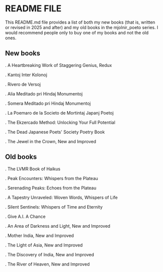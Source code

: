 README FILE
===========

This README.md file provides a list of both my new books (that is, written or revised in 2025 and after) and my old books in the mjolnir_poeto series. I would recommend people only to buy one of my books and not the old ones. 

## New books

. A Heartbreaking Work of Staggering Genius, Redux

. Kantoj Inter Kolonoj

. Rivero de Versoj

. Alia Meditado pri Hindaj Monumentoj

. Somera Meditado pri Hindaj Monumentoj

. La Poemaro de la Societo de Mortintaj Japanj Poetoj

. The Ekzercado Method: Unlocking Your Full Potential

. The Dead Japanese Poets' Society Poetry Book

. The Jewel in the Crown, New and Improved

## Old books

. The LVMR Book of Haikus

. Peak Encounters: Whispers from the Plateau

. Serenading Peaks: Echoes from the Plateau

. A Tapestry Unraveled: Woven Words, Whispers of Life

. Silent Sentinels: Whispers of Time and Eternity

. Give A.I. A Chance

. An Area of Darkness and Light, New and Improved

. Mother India, New and Improved

. The Light of Asia, New and Improved

. The Discovery of India, New and Improved

. The River of Heaven, New and Improved

